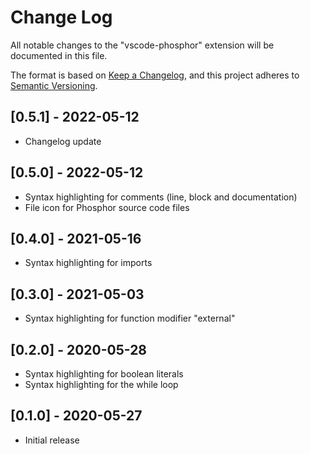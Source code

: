# Change Log

All notable changes to the "vscode-phosphor" extension will be documented in this file.

The format is based on [Keep a Changelog](https://keepachangelog.com/en/1.0.0/),
and this project adheres to [Semantic Versioning](https://semver.org/spec/v2.0.0.html).

## [0.5.1] - 2022-05-12

- Changelog update

## [0.5.0] - 2022-05-12

- Syntax highlighting for comments (line, block and documentation)
- File icon for Phosphor source code files

## [0.4.0] - 2021-05-16

- Syntax highlighting for imports

## [0.3.0] - 2021-05-03

- Syntax highlighting for function modifier "external"

## [0.2.0] - 2020-05-28

- Syntax highlighting for boolean literals
- Syntax highlighting for the while loop

## [0.1.0] - 2020-05-27

- Initial release

